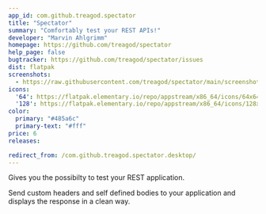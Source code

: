 ```yaml
---
app_id: com.github.treagod.spectator
title: "Spectator"
summary: "Comfortably test your REST APIs!"
developer: "Marvin Ahlgrimm"
homepage: https://github.com/treagod/spectator
help_page: false
bugtracker: https://github.com/treagod/spectator/issues
dist: flatpak
screenshots:
  - https://raw.githubusercontent.com/treagod/spectator/main/screenshots/screenshot1.png
icons:
  '64': https://flatpak.elementary.io/repo/appstream/x86_64/icons/64x64/com.github.treagod.spectator.png
  '128': https://flatpak.elementary.io/repo/appstream/x86_64/icons/128x128/com.github.treagod.spectator.png
color:
  primary: "#485a6c"
  primary-text: "#fff"
price: 6
releases:

redirect_from: /com.github.treagod.spectator.desktop/
---
```


<p>Gives you the possibilty to test your REST application.</p>
<p>Send custom headers and self defined bodies to your application and displays the response in a clean way.</p>
